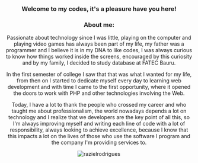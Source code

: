 <h3 align="center">Welcome to my codes, it's a pleasure have you here!</h3>

<h3 align="center">About me:</h3>

<p align="center">
Passionate about technology since I was little, playing on the computer and playing video games has always been part of my life, my father was a programmer and I believe it is in my DNA to like codes, I was always curious to know how things worked inside the screens, encouraged by this curiosity and by my family, I decided to study database at FATEC Bauru.
</p>

<p align="center">
In the first semester of college I saw that that was what I wanted for my life, from then on I started to dedicate myself every day to learning web development and with time I came to the first opportunity, where it opened the doors to work with PHP and other technologies involving the Web.
</p>

<p align="center">
Today, I have a lot to thank the people who crossed my career and who taught me about professionalism, the world nowadays depends a lot on technology and I realize that we developers are the key point of all this, so I'm always improving myself and writing each line of code with a lot of responsibility, always looking to achieve excellence, because I know that this impacts a lot on the lives of those who use the software I program and the company I'm providing services to.
</p>

<p align="center">

<img align="center" src="https://github-readme-stats.vercel.app/api/top-langs?username=razielrodrigues&show_icons=true&theme=dark&locale=en&layout=compact" alt="razielrodrigues" />

</p>
